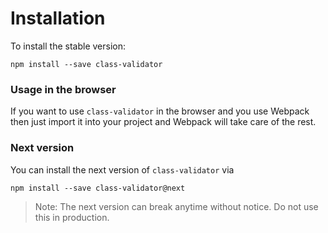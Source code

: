 # Installation

To install the stable version:

```
npm install --save class-validator
```

### Usage in the browser

If you want to use `class-validator` in the browser and you use Webpack then just import it into your project and Webpack will take care of the rest.

### Next version

You can install the next version of `class-validator` via

```
npm install --save class-validator@next
```

> Note: The next version can break anytime without notice. Do not use this in production.